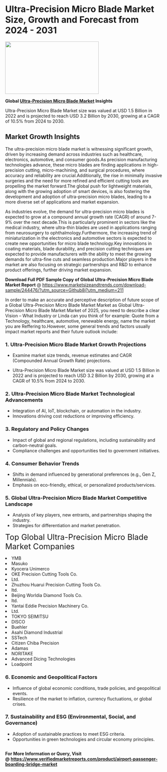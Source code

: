 <H1>Ultra-Precision Micro Blade Market Size, Growth and Forecast from 2024 - 2031</H1><img class="aligncenter size-medium wp-image-584254" src="https://thirdeyenews.in/wp-content/uploads/2024/09/Global-Market-Research-300x168.jpeg" alt="" width="300" height="168" /><p><strong>Global&nbsp;<a href="https://www.marketsizeandtrends.com/download-sample/244476/?utm_source=Github8j?utm_medium=211">Ultra-Precision Micro Blade Market</a> Insights</strong></p><p>Ultra-Precision Micro Blade Market size was valued at USD 1.5 Billion in 2022 and is projected to reach USD 3.2 Billion by 2030, growing at a CAGR of 10.5% from 2024 to 2030.</p><p><h2>Market Growth Insights</h2> <p>The ultra-precision micro blade market is witnessing significant growth, driven by increasing demand across industries such as healthcare, electronics, automotive, and consumer goods.As precision manufacturing technologies advance, these micro blades are finding applications in high-precision cutting, micro-machining, and surgical procedures, where accuracy and reliability are crucial.Additionally, the rise in minimally invasive surgeries and the need for more refined and efficient cutting tools are propelling the market forward.The global push for lightweight materials, along with the growing adoption of smart devices, is also fostering the development and adoption of ultra-precision micro blades, leading to a more diverse set of applications and market expansion.</p> <p>As industries evolve, the demand for ultra-precision micro blades is expected to grow at a compound annual growth rate (CAGR) of around 7-9% over the next decade.This is particularly prominent in sectors like the medical industry, where ultra-thin blades are used in applications ranging from neurosurgery to ophthalmology.Furthermore, the increasing trend of miniaturization in the electronics and automotive sectors is expected to create new opportunities for micro blade technology.Key innovations in coating materials, blade durability, and precision cutting techniques are expected to provide manufacturers with the ability to meet the growing demands for ultra-fine cuts and seamless production.Major players in the market are also focusing on strategic partnerships and R&D to enhance product offerings, further driving market expansion.<p><span class=""><strong>Download Full PDF Sample Copy of Global Ultra-Precision Micro Blade Market Report</strong> @ <a href="https://www.marketsizeandtrends.com/download-sample/244476/?utm_source=Github8j?utm_medium=211" target="_blank">https://www.marketsizeandtrends.com/download-sample/244476/?utm_source=Github8j?utm_medium=211</a></span></p><p>In order to make an accurate and perceptive description of future scope of a Global&nbsp;Ultra-Precision Micro Blade Market Market as Global&nbsp;Ultra-Precision Micro Blade Market Market of 2025, you need to describe a clear Vision &ndash; What Industry or Linda can you think of for example: Quote from a Technology, healthcare, automotive, renewable energy, name the market you are Reffering to.However, some general trends and factors usually impact market reports and their future outlook include:</p><h3>1.&nbsp;<strong>Ultra-Precision Micro Blade Market Growth Projections</strong></h3><ul><li>Examine market size trends, revenue estimates and CAGR (Compounded Annual Growth Rate) projections.</li><li><p>Ultra-Precision Micro Blade Market size was valued at USD 1.5 Billion in 2022 and is projected to reach USD 3.2 Billion by 2030, growing at a CAGR of 10.5% from 2024 to 2030.</p></li></ul><h3>2.&nbsp;<strong>Ultra-Precision Micro Blade Market Technological Advancements</strong></h3><ul><li>Integration of AI, IoT, blockchain, or automation in the industry.</li><li>Innovations driving cost reductions or improving efficiency.</li></ul><h3>3.&nbsp;<strong>Regulatory and Policy Changes</strong></h3><ul><li>Impact of global and regional regulations, including sustainability and carbon-neutral goals.</li><li>Compliance challenges and opportunities tied to government initiatives.</li></ul><h3>4.&nbsp;<strong>Consumer Behavior Trends</strong></h3><ul><li>Shifts in demand influenced by generational preferences (e.g., Gen Z, Millennials).</li><li>Emphasis on eco-friendly, ethical, or personalized products/services.</li></ul><h3>5.&nbsp;<strong>Global Ultra-Precision Micro Blade Market Competitive Landscape</strong></h3><ul><li>Analysis of key players, new entrants, and partnerships shaping the industry.</li><li>Strategies for differentiation and market penetration.</li></ul><p data-pm-slice="1 1 []"><span style="color: inherit; font-family: inherit; font-size: 25px;">Top Global Ultra-Precision Micro Blade Market Companies</span></p><div class="" data-test-id=""><p><li>YMB</li><li> Masuko</li><li> Kyocera Unimerco</li><li> OKE Precision Cutting Tools Co.</li><li> Ltd.</li><li> Zhuzhou Huarui Precision Cutting Tools Co.</li><li>ltd.</li><li> Beijing Worldia Diamond Tools Co.</li><li>ltd.</li><li> Yantai Eddie Precision Machinery Co.</li><li>Ltd.</li><li> TOKYO SEIMITSU</li><li> DISCO</li><li> Buehler</li><li> Asahi Diamond lndustrial</li><li> SSTech</li><li> Citizen Chiba Precision</li><li> Adamas</li><li> NORITAKE</li><li> Advanced Dicing Technologies</li><li> Loadpoint</li></p></div><h3>6.&nbsp;<strong>Economic and Geopolitical Factors</strong></h3><ul><li>Influence of global economic conditions, trade policies, and geopolitical events.</li><li>Resilience of the market to inflation, currency fluctuations, or global crises.</li></ul><h3>7.&nbsp;<strong>Sustainability and ESG (Environmental, Social, and Governance)</strong></h3><ul><li>Adoption of sustainable practices to meet ESG criteria.</li><li>Opportunities in green technologies and circular economy principles.</li></ul><h2><strong style="font-size: 14px;">For More Information or Query, Visit @&nbsp;</strong><a style="background-color: #ffffff; font-size: 14px;" href="https://www.marketsizeandtrends.com/report/ultra-precision-micro-blade-market/" target="_blank">https://www.verifiedmarketreports.com/product/airport-passenger-boarding-bridge-market</a></h2>